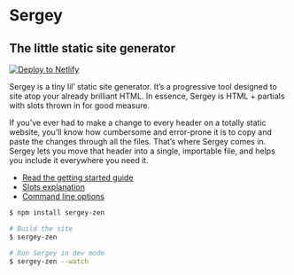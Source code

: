 # Sergey

## The little static site generator

[![Deploy to Netlify](https://www.netlify.com/img/deploy/button.svg)](https://app.netlify.com/start/deploy?repository=https://github.com/trys/sergey-netlify)

Sergey is a tiny lil’ static site generator. It’s a progressive tool designed to site atop your already brilliant HTML. In essence, Sergey is HTML + partials with slots thrown in for good measure.

If you’ve ever had to make a change to every header on a totally static website, you’ll know how cumbersome and error-prone it is to copy and paste the changes through all the files. That’s where Sergey comes in. Sergey lets you move that header into a single, importable file, and helps you include it everywhere you need it.

- [Read the getting started guide](https://sergey.cool/#get-started)
- [Slots explanation](https://sergey.cool/slots/)
- [Command line options](https://sergey.cool/options/)

```bash
$ npm install sergey-zen

# Build the site
$ sergey-zen

# Run Sergey in dev mode
$ sergey-zen --watch
```
